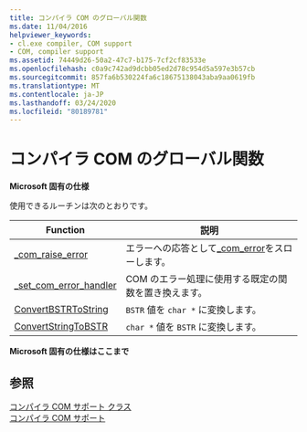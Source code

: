 ```yaml
---
title: コンパイラ COM のグローバル関数
ms.date: 11/04/2016
helpviewer_keywords:
- cl.exe compiler, COM support
- COM, compiler support
ms.assetid: 74449d26-50a2-47c7-b175-7cf2cf83533e
ms.openlocfilehash: c0a9c742ad9dcbb05ed2d78c954d5a597e3b57cb
ms.sourcegitcommit: 857fa6b530224fa6c18675138043aba9aa0619fb
ms.translationtype: MT
ms.contentlocale: ja-JP
ms.lasthandoff: 03/24/2020
ms.locfileid: "80189781"
---
```

# <a name="compiler-com-global-functions"></a>コンパイラ COM のグローバル関数

**Microsoft 固有の仕様**

使用できるルーチンは次のとおりです。

|Function|説明|
|--------------|-----------------|
|[_com_raise_error](../cpp/com-raise-error.md)|エラーへの応答として[_com_error](../cpp/com-error-class.md)をスローします。|
|[_set_com_error_handler](../cpp/set-com-error-handler.md)|COM のエラー処理に使用する既定の関数を置き換えます。|
|[ConvertBSTRToString](../cpp/convertbstrtostring.md)|`BSTR` 値を `char *` に変換します。|
|[ConvertStringToBSTR](../cpp/convertstringtobstr.md)|`char *` 値を `BSTR` に変換します。|

**Microsoft 固有の仕様はここまで**

## <a name="see-also"></a>参照

[コンパイラ COM サポート クラス](../cpp/compiler-com-support-classes.md)<br/>
[コンパイラ COM サポート](../cpp/compiler-com-support.md)
